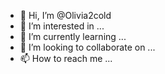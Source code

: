 - 👋 Hi, I’m @Olivia2cold
- 👀 I’m interested in ...
- 🌱 I’m currently learning ...
- 💞️ I’m looking to collaborate on ...
- 📫 How to reach me ...

<!---
Olivia2cold/Olivia2cold is a ✨ special ✨ repository because its `README.md` (this file) appears on your GitHub profile.
You can click the Preview link to take a look at your changes.
--->
